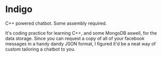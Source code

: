 # Indigo
C++ powered chatbot. Some assembly required.

It's coding practice for learning C++, and some MongoDB aswell, for the data storage.
Since you can request a copy of all of your facebook messages in a handy dandy JSON format, I figured it'd be a neat way of custom tailoring a chatbot to you.
